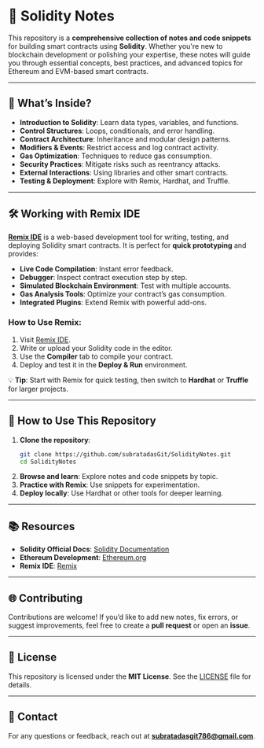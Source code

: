 


# 🌟 Solidity Notes  




This repository is a **comprehensive collection of notes and code snippets** for building smart contracts using **Solidity**. Whether you're new to blockchain development or polishing your expertise, these notes will guide you through essential concepts, best practices, and advanced topics for Ethereum and EVM-based smart contracts.  

---

## 📌 What’s Inside?  
- **Introduction to Solidity**: Learn data types, variables, and functions.  
- **Control Structures**: Loops, conditionals, and error handling.  
- **Contract Architecture**: Inheritance and modular design patterns.  
- **Modifiers & Events**: Restrict access and log contract activity.  
- **Gas Optimization**: Techniques to reduce gas consumption.  
- **Security Practices**: Mitigate risks such as reentrancy attacks.  
- **External Interactions**: Using libraries and other smart contracts.  
- **Testing & Deployment**: Explore with Remix, Hardhat, and Truffle.

---

## 🛠️ Working with Remix IDE  
[**Remix IDE**](https://remix.ethereum.org/) is a web-based development tool for writing, testing, and deploying Solidity smart contracts. It is perfect for **quick prototyping** and provides:  

- **Live Code Compilation**: Instant error feedback.  
- **Debugger**: Inspect contract execution step by step.  
- **Simulated Blockchain Environment**: Test with multiple accounts.  
- **Gas Analysis Tools**: Optimize your contract’s gas consumption.  
- **Integrated Plugins**: Extend Remix with powerful add-ons.  

### **How to Use Remix**:  
1. Visit [Remix IDE](https://remix.ethereum.org/).  
2. Write or upload your Solidity code in the editor.  
3. Use the **Compiler** tab to compile your contract.  
4. Deploy and test it in the **Deploy & Run** environment.  

💡 **Tip**: Start with Remix for quick testing, then switch to **Hardhat** or **Truffle** for larger projects.

---

## 🚀 How to Use This Repository  
1. **Clone the repository**:  
   ```bash
   git clone https://github.com/subratadasGit/SolidityNotes.git
   cd SolidityNotes
   ```
2. **Browse and learn**: Explore notes and code snippets by topic.  
3. **Practice with Remix**: Use snippets for experimentation.  
4. **Deploy locally**: Use Hardhat or other tools for deeper learning.

---

## 📚 Resources  
- **Solidity Official Docs**: [Solidity Documentation](https://docs.soliditylang.org)  
- **Ethereum Development**: [Ethereum.org](https://ethereum.org/en/developers/docs/)  
- **Remix IDE**: [Remix](https://remix.ethereum.org/)  

---

## 🌐 Contributing  
Contributions are welcome! If you’d like to add new notes, fix errors, or suggest improvements, feel free to create a **pull request** or open an **issue**.

---

## 📝 License  
This repository is licensed under the **MIT License**. See the [LICENSE](LICENSE) file for details.  

---

## 📧 Contact  
For any questions or feedback, reach out at **subratadasgit786@gmail.com**.
